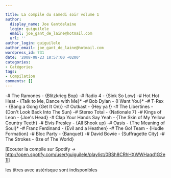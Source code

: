 ```yaml
---

title: La compile du samedi soir volume 1
author:
  display_name: Joe Gantdelaine
  login: guiguilele
  email: joe_gant_de_laine@hotmail.com
  url: ''
author_login: guiguilele
author_email: joe_gant_de_laine@hotmail.com
wordpress_id: 731
date: '2008-08-23 18:57:00 +0200'
categories:
- Catégories
tags:
- Compilation
comments: []
---
```

-# The Ramones - {Blitzkrieg Bop}
-# Radio 4 - {Sink So Low}
-# Hot Hot Heat - {Talk to Me, Dance with Me}*
-# Bob Dylan - {I Want You}*
-# T-Rex - {Bang a Gong (Get It On)}
-# Outkast - {Hey ya !}
-# The Libertines - {Don't Look Back Into The Sun}
-# Stereo Total - {Nationale 7}
-# Kings of Leon - {Joe's Head}
-# Clap Your Hands Say Yeah - {The Skin of My Yellow Country Teeth}
-# Elvis Presley - {All Shook up}
-# Oasis - {The Meaning of Soul}*
-# Franz Ferdinand - {Evil and a Heathen}
-# The Go! Team - {Hudle Formation}
-# Bloc Party - {Banquet}
-# David Bowie - {Suffragette City}
-# The Strokes - {Ize of The World}

[Ecouter la compile sur Spotify -> http://open.spotify.com/user/guiguilele/playlist/0BSh8CRhHXWWHaqd1G2e1l]

les titres avec astérisque sont indisponibles

